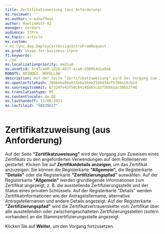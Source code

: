 ```yaml
---
title: Zertifikatzuweisung (aus Anforderung)
ms.reviewer: ''
ms.author: v-mahoffman
author: HowlinWolf-92
manager: serdars
audience: ITPro
ms.topic: article
ms.custom:
- ms.lync.dep.DeployCertAssignIntroFromRequest
ms.prod: skype-for-business-itpro
f1.keywords:
- CSH
ms.localizationpriority: medium
ms.assetid: 5cd7cab0-1826-4d7f-aca6-d30054d2a9ae
ROBOTS: NOINDEX, NOFOLLOW
description: Auf der Seite "Zertifikatzuweisung" wird der Vorgang zum Zuweisen eines Zertifikats zu den angeforderten Verwendungen auf dem Rollenserver gestartet. Klicken Sie auf Zertifikatdetails anzeigen, um das Zertifikat anzuzeigen. Sie können die Registerkarte "Allgemein", die Registerkarte "Details" oder die Registerkarte "Zertifizierungspfad" auswählen. Auf der Registerkarte "Allgemein" werden grundlegende Informationen zum Zertifikat angezeigt, z. B. die ausstellende Zertifizierungsstelle und der Status eines privaten Schlüssels. Auf der Registerkarte "Details" werden Zertifikatinformationen wie der Antragstellername, alternative Antragstellernamen und andere Details angezeigt. Auf der Registerkarte "Zertifizierungspfad" wird die Zertifikatkette der Vertrauensstellung aus dem Zertifikat über alle ausstellenden oder zwischengeschalteten Zertifizierungsstellen (sofern vorhanden) für die Stammzertifizierungsstelle angezeigt.
ms.openlocfilehash: 289beba96e013e8a16ee21b0d34ef5780a10cb2d
ms.sourcegitcommit: 67324fe43f50c8414bb65c52f5b561ac30b52748
ms.translationtype: MT
ms.contentlocale: de-DE
ms.lasthandoff: 11/08/2021
ms.locfileid: "60839617"
---
```

# <a name="certificate-assignment-from-request"></a>Zertifikatzuweisung (aus Anforderung)
 
Auf der Seite **"Zertifikatzuweisung"** wird der Vorgang zum Zuweisen eines Zertifikats zu den angeforderten Verwendungen auf dem Rollenserver gestartet. Klicken Sie auf **Zertifikatdetails anzeigen**, um das Zertifikat anzuzeigen. Sie können die Registerkarte **"Allgemein",** die Registerkarte **"Details"** oder die Registerkarte **"Zertifizierungspfad"** auswählen. Auf der Registerkarte **"Allgemein"** werden grundlegende Informationen zum Zertifikat angezeigt, z. B. die ausstellende Zertifizierungsstelle und der Status eines privaten Schlüssels. Auf der Registerkarte "Details" werden Zertifikatinformationen wie der Antragstellername, alternative Antragstellernamen und andere Details angezeigt. Auf der Registerkarte **"Zertifizierungspfad"** wird die Zertifikatvertrauenskette vom Zertifikat über alle ausstellenden oder zwischengeschalteten Zertifizierungsstellen (sofern vorhanden) an die Stammzertifizierungsstelle angezeigt.
  
Klicken Sie auf **Weiter**, um den Vorgang fortzusetzen.
  

